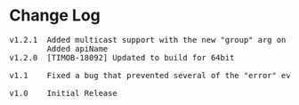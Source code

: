 # Change Log
<pre>
v1.2.1 	Added multicast support with the new "group" arg on socket methods. [MOD-2075]
		Added apiName
v1.2.0  [TIMOB-18092] Updated to build for 64bit

v1.1	Fixed a bug that prevented several of the "error" events from firing. [MOD-533]

v1.0    Initial Release
